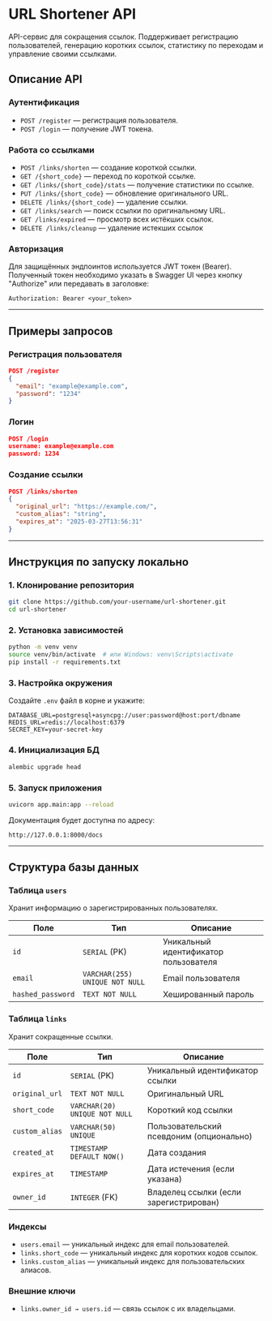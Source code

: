 # URL Shortener API

API-сервис для сокращения ссылок. Поддерживает регистрацию пользователей, генерацию коротких ссылок, статистику по переходам и управление своими ссылками.

## Описание API

### Аутентификация
- `POST /register` — регистрация пользователя.
- `POST /login` — получение JWT токена.

### Работа со ссылками
- `POST /links/shorten` — создание короткой ссылки.
- `GET /{short_code}` — переход по короткой ссылке.
- `GET /links/{short_code}/stats` — получение статистики по ссылке.
- `PUT /links/{short_code}` — обновление оригинального URL.
- `DELETE /links/{short_code}` — удаление ссылки.
- `GET /links/search` — поиск ссылки по оригинальному URL.
- `GET /links/expired` — просмотр всех истёкших ссылок.
- `DELETE /links/cleanup` — удаление истекших ссылок

### Авторизация
Для защищённых эндпоинтов используется JWT токен (Bearer).
Полученный токен необходимо указать в Swagger UI через кнопку "Authorize" или передавать в заголовке:

```
Authorization: Bearer <your_token>
```

---

## Примеры запросов

### Регистрация пользователя
```json
POST /register
{
  "email": "example@example.com",
  "password": "1234"
}
```

### Логин
```json
POST /login
username: example@example.com
password: 1234
```

### Создание ссылки
```json
POST /links/shorten
{
  "original_url": "https://example.com/",
  "custom_alias": "string",
  "expires_at": "2025-03-27T13:56:31"
}
```

---

## Инструкция по запуску локально

### 1. Клонирование репозитория
```bash
git clone https://github.com/your-username/url-shortener.git
cd url-shortener
```

### 2. Установка зависимостей
```bash
python -m venv venv
source venv/bin/activate  # или Windows: venv\Scripts\activate
pip install -r requirements.txt
```

### 3. Настройка окружения

Создайте `.env` файл в корне и укажите:

```
DATABASE_URL=postgresql+asyncpg://user:password@host:port/dbname
REDIS_URL=redis://localhost:6379
SECRET_KEY=your-secret-key
```

### 4. Инициализация БД
```bash
alembic upgrade head
```

### 5. Запуск приложения
```bash
uvicorn app.main:app --reload
```

Документация будет доступна по адресу:
```
http://127.0.0.1:8000/docs
```

---

## Структура базы данных

### Таблица `users`
Хранит информацию о зарегистрированных пользователях.

| Поле            | Тип          | Описание                     |
|----------------|-------------|------------------------------|
| `id`          | `SERIAL` (PK) | Уникальный идентификатор пользователя |
| `email`       | `VARCHAR(255) UNIQUE NOT NULL` | Email пользователя |
| `hashed_password` | `TEXT NOT NULL` | Хешированный пароль |

### Таблица `links`
Хранит сокращенные ссылки.

| Поле            | Тип          | Описание                     |
|----------------|-------------|------------------------------|
| `id`          | `SERIAL` (PK) | Уникальный идентификатор ссылки |
| `original_url` | `TEXT NOT NULL` | Оригинальный URL |
| `short_code`  | `VARCHAR(20) UNIQUE NOT NULL` | Короткий код ссылки |
| `custom_alias` | `VARCHAR(50) UNIQUE` | Пользовательский псевдоним (опционально) |
| `created_at`  | `TIMESTAMP DEFAULT NOW()` | Дата создания |
| `expires_at`  | `TIMESTAMP` | Дата истечения (если указана) |
| `owner_id`    | `INTEGER` (FK) | Владелец ссылки (если зарегистрирован) |

### Индексы
- `users.email` — уникальный индекс для email пользователей.
- `links.short_code` — уникальный индекс для коротких кодов ссылок.
- `links.custom_alias` — уникальный индекс для пользовательских алиасов.

### Внешние ключи
- `links.owner_id → users.id` — связь ссылок с их владельцами.
